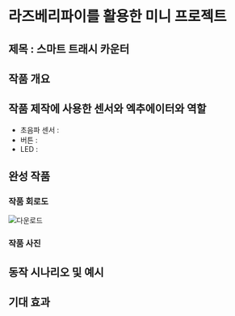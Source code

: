 # 라즈베리파이를 활용한 미니 프로젝트

## 제목 : 스마트 트래시 카운터

## 작품 개요

## 작품 제작에 사용한 센서와 엑추에이터와 역할
- 초음파 센서 : 
- 버튼 : 
- LED : 

## 완성 작품

### 작품 회로도
![다운로드](https://github.com/Hyehyun1001/smart_counter/assets/131340754/9f91dd8c-ee73-4955-85b2-c0ba8846b2fb)
### 작품 사진

## 동작 시나리오 및 예시

## 기대 효과
